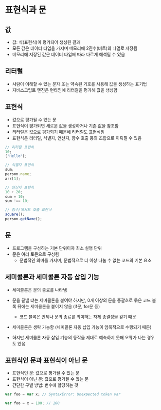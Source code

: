 # 표현식과 문

## 값

- 값: 식(표현식)이 평가되어 생성된 결과
- 모든 값은 데이터 타입을 가지며 메모리에 2진수(비트)의 나열로 저장됨
- 메모리에 저장된 값은 데이터 타입에 따라 다르게 해석될 수 있음

## 리터럴

- 사람이 이해할 수 있는 문자 또는 약속된 기호를 사용해 값을 생성하는 표기법
- 자바스크립트 엔진은 런타임에 리터럴을 평가해 값을 생성함

## 표현식

- 값으로 평가될 수 있는 문
- 표현식이 평가되면 새로운 값을 생성하거나 기존 값을 참조함
- 리터럴은 값으로 평가되기 때문에 리터럴도 표현식임
- 표현식은 리터럴, 식별자, 연산자, 함수 호출 등의 조합으로 이뤄질 수 있음

```js
// 리터럴 표현식
10;
("Hello");

// 식별자 표현식
sum;
person.name;
arr[1];

// 연산자 표현식
10 + 20;
sum = 10;
sum !== 10;

// 함수/메서드 호출 표현식
square();
person.getName();
```

## 문

- 프로그램을 구성하는 기본 단위이자 최소 실행 단위
- 문은 여러 토큰으로 구성됨
  - 문법적인 의미를 가지며, 문법적으로 더 이상 나눌 수 없는 코드의 기본 요소

## 세미콜론과 세미콜론 자동 삽입 기능

- 세미콜론은 문의 종료를 나타냄
- 문을 끝낼 떄는 세미콜론을 붙여야 하지만, 0개 이상의 문을 중괄호로 묶은 코드 블록 뒤에는 세미콜론을 붙이지 않음 (if문, for문 등)

  - 코드 블록은 언제나 문의 종료를 의미하는 자체 종결성을 갖기 때문

- 세미콜론은 생략 가능함 (세미콜론 자동 삽입 기능이 암묵적으로 수행되기 때문)
- 하지만 세미콜론 자동 삽입 기능의 동작을 제대로 예측하지 못해 오류가 나는 경우도 있음

## 표현식인 문과 표현식이 아닌 문

- 표현식인 문: 값으로 평가될 수 있는 문
- 표현식이 아닌 문: 값으로 평가될 수 없는 문
- 간단한 구별 방법: 변수에 할당하는 것

```js
var foo = var x; // SyntaxError: Unexpected token var

var foo = x = 100; // 100
```
